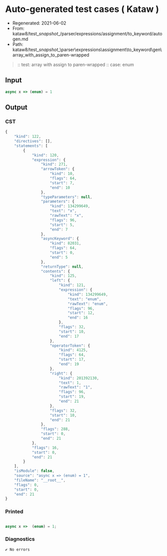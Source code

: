 # Auto-generated test cases ( Kataw )
- Regenerated: 2021-06-02
- From: kataw8/test\__snapshot__/parser/expressions/assignment/to_keyword/autogen.md
- Path: kataw8/test\__snapshot__\parser\expressions\assignment\to_keyword\gen\array_with_assign_to_paren-wrapped
> :: test: array with assign to paren-wrapped
> :: case: enum
## Input

`````js
async x => (enum) = 1
`````
## Output

### CST

```javascript
{
    "kind": 122,
    "directives": [],
    "statements": [
        {
            "kind": 120,
            "expression": {
                "kind": 271,
                "arrowToken": {
                    "kind": 10,
                    "flags": 64,
                    "start": 7,
                    "end": 10
                },
                "typeParameters": null,
                "parameters": {
                    "kind": 134299649,
                    "text": "x",
                    "rawText": "x",
                    "flags": 96,
                    "start": 5,
                    "end": 7
                },
                "asyncKeyword": {
                    "kind": 82031,
                    "flags": 64,
                    "start": 0,
                    "end": 5
                },
                "returnType": null,
                "contents": {
                    "kind": 125,
                    "left": {
                        "kind": 121,
                        "expression": {
                            "kind": 134299649,
                            "text": "enum",
                            "rawText": "enum",
                            "flags": 96,
                            "start": 12,
                            "end": 16
                        },
                        "flags": 32,
                        "start": 10,
                        "end": 17
                    },
                    "operatorToken": {
                        "kind": 4125,
                        "flags": 64,
                        "start": 17,
                        "end": 19
                    },
                    "right": {
                        "kind": 201392130,
                        "text": 1,
                        "rawText": "1",
                        "flags": 96,
                        "start": 19,
                        "end": 21
                    },
                    "flags": 32,
                    "start": 10,
                    "end": 21
                },
                "flags": 288,
                "start": 0,
                "end": 21
            },
            "flags": 16,
            "start": 0,
            "end": 21
        }
    ],
    "isModule": false,
    "source": "async x => (enum) = 1",
    "fileName": "__root__",
    "flags": 0,
    "start": 0,
    "end": 21
}
```

### Printed

```javascript

async x =>  (enum) = 1;
```

### Diagnostics

```javascript
✔ No errors
```

